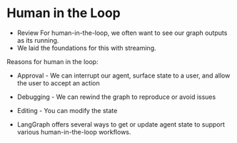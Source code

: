 # Human in the Loop

* Review For human-in-the-loop, we often want to see our graph outputs as its running.
* We laid the foundations for this with streaming.

Reasons for human in the loop:

* Approval - We can interrupt our agent, surface state to a user, and allow the user to accept an action
* Debugging - We can rewind the graph to reproduce or avoid issues
* Editing - You can modify the state



* LangGraph offers several ways to get or update agent state to support various human-in-the-loop workflows.
